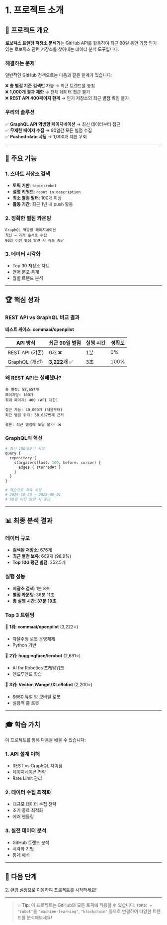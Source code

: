 # 1. 프로젝트 소개

## 🎯 프로젝트 개요

**로보틱스 트렌딩 저장소 분석기**는 GitHub API를 활용하여 최근 90일 동안 가장 인기 있는 로보틱스 관련 저장소를 찾아내는 데이터 분석 도구입니다.

### 해결하는 문제

일반적인 GitHub 검색으로는 다음과 같은 한계가 있습니다:

❌ **총 별점 기준 검색만 가능** → 최근 트렌드를 놓침  
❌ **1,000개 결과 제한** → 전체 데이터 접근 불가  
❌ **REST API 400페이지 한계** → 인기 저장소의 최근 별점 확인 불가

### 우리의 솔루션

✅ **GraphQL API 역방향 페이지네이션** → 최신 데이터부터 접근  
✅ **무제한 페이지 수집** → 90일간 모든 별점 수집  
✅ **Pushed-date 샤딩** → 1,000개 제한 우회

---

## 🌟 주요 기능

### 1. 스마트 저장소 검색
- **토픽 기반**: `topic:robot`
- **설명 키워드**: `robot in:description`
- **최소 별점 필터**: 100개 이상
- **활동 기간**: 최근 1년 내 push 활동

### 2. 정확한 별점 카운팅
```
GraphQL 역방향 페이지네이션
최신 → 과거 순서로 수집
90일 이전 별점 발견 시 자동 중단
```

### 3. 데이터 시각화
- Top 30 저장소 차트
- 언어 분포 통계
- 월별 트렌드 분석

---

## 🏆 핵심 성과

### REST API vs GraphQL 비교 결과

**테스트 케이스: commaai/openpilot**

| API 방식 | 최근 90일 별점 | 실행 시간 | 정확도 |
|---------|---------------|----------|--------|
| REST API (기존) | 0개 ❌ | 1분 | 0% |
| GraphQL (개선) | **3,222개** ✅ | 3초 | 100% |

### 왜 REST API는 실패했나?

```
총 별점: 58,657개
페이지당: 100개
최대 페이지: 400 (API 제한)

접근 가능: 40,000개 (처음부터)
최근 별점 위치: 58,657번째 근처

결론: 최근 별점에 도달 불가! ❌
```

### GraphQL의 혁신

```python
# 최신 100개부터 시작
query {
  repository {
    stargazers(last: 100, before: cursor) {
      edges { starredAt }
    }
  }
}

# 역순으로 계속 수집
# 2025-10-30 → 2025-08-01
# 90일 이전 발견 시 중단
```

---

## 📊 최종 분석 결과

### 데이터 규모
- **검색된 저장소**: 676개
- **최근 별점 보유**: 669개 (98.9%)
- **Top 100 평균 별점**: 352.5개

### 실행 성능
- **저장소 검색**: 1분 8초
- **별점 카운팅**: 36분 11초
- **총 실행 시간**: **37분 19초**

### Top 3 트렌딩

🥇 **1위: commaai/openpilot** (3,222⭐)
- 자율주행 로봇 운영체제
- Python 기반

🥈 **2위: huggingface/lerobot** (2,691⭐)
- AI for Robotics 프레임워크
- 엔드투엔드 학습

🥉 **3위: Vector-Wangel/XLeRobot** (2,200⭐)
- $660 듀얼 암 모바일 로봇
- 실용적 홈 로봇

---

## 🎓 학습 가치

이 프로젝트를 통해 다음을 배울 수 있습니다:

### 1. API 설계 이해
- REST vs GraphQL 차이점
- 페이지네이션 전략
- Rate Limit 관리

### 2. 데이터 수집 최적화
- 대규모 데이터 수집 전략
- 조기 종료 최적화
- 에러 핸들링

### 3. 실전 데이터 분석
- GitHub 트렌드 분석
- 시각화 기법
- 통계 해석

---

## 🚀 다음 단계

[2. 환경 설정](wikidocs_02_setup.md)으로 이동하여 프로젝트를 시작하세요!

---

> 💡 **Tip**: 이 프로젝트는 GitHub의 모든 토픽에 적용할 수 있습니다. `TOPIC = "robot"`을 `"machine-learning"`, `"blockchain"` 등으로 변경하여 다양한 트렌드를 분석해보세요!
